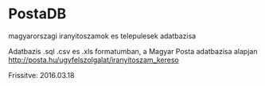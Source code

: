 # PostaDB
magyarorszagi iranyitoszamok es telepulesek adatbazisa

Adatbazis .sql .csv es .xls formatumban, a Magyar Posta adatbazisa alapjan    
http://posta.hu/ugyfelszolgalat/iranyitoszam_kereso   

Frissitve: 2016.03.18
